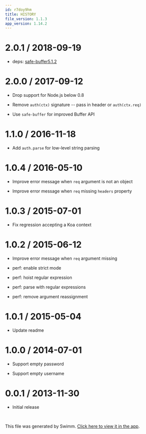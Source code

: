 ```yaml
---
id: r7doy9hm
title: HISTORY
file_version: 1.1.3
app_version: 1.14.2
---
```


# 2.0.1 / 2018-09-19

*   deps: [safe-buffer5.1.2](mailto:sae-fer5..)

# 2.0.0 / 2017-09-12

*   Drop support for Node.js below 0.8

*   Remove `auth(ctx)` signature -- pass in header or `auth(ctx.req)`

*   Use `safe-buffer` for improved Buffer API

# 1.1.0 / 2016-11-18

*   Add `auth.parse` for low-level string parsing

# 1.0.4 / 2016-05-10

*   Improve error message when `req` argument is not an object

*   Improve error message when `req` missing `headers` property

# 1.0.3 / 2015-07-01

*   Fix regression accepting a Koa context

# 1.0.2 / 2015-06-12

*   Improve error message when `req` argument missing

*   perf: enable strict mode

*   perf: hoist regular expression

*   perf: parse with regular expressions

*   perf: remove argument reassignment

# 1.0.1 / 2015-05-04

*   Update readme

# 1.0.0 / 2014-07-01

*   Support empty password

*   Support empty username

# 0.0.1 / 2013-11-30

*   Initial release

<br/>

This file was generated by Swimm. [Click here to view it in the app](https://app.swimm.io/repos/Z2l0aHViJTNBJTNBYmxvZyUzQSUzQXdlbmZlbmd3YW5n/docs/r7doy9hm).
